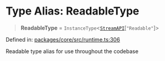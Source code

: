 # Type Alias: ReadableType

> **ReadableType** = `InstanceType`\<[`StreamAPI`](runtime.Interface.StreamAPI.md)\[`"Readable"`\]\>

Defined in: [packages/core/src/runtime.ts:306](https://github.com/vdeantoni/unblessed/blob/a72e88c91d2a070cc4394e9ee2afc215f7520f53/packages/core/src/runtime.ts#L306)

Readable type alias for use throughout the codebase
